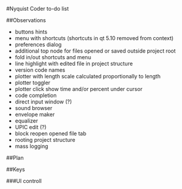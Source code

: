 #Nyquist Coder to-do list

##Observations

- buttons hints
- menu with shortcuts (shortcuts in qt 5.10 removed from context)
- preferences dialog
- additional top node for files opened or saved outside project root
- fold in/out shortcuts and menu
- line highlight with edited file in project structure
- version code names
- plotter with length scale calculated proportionally to length
- plotter toggler
- plotter click show time and/or percent under cursor 
- code completion
- direct input window (?)
- sound browser
- envelope maker
- equalizer
- UPIC edit (?)
- block reopen opened file tab
- rooting project structure
- mass logging

##Plan

##Keys

###UI controll
